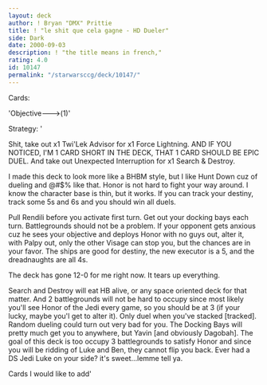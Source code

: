 ```yaml
---
layout: deck
author: ! Bryan "DMX" Prittie
title: ! "le shit que cela gagne - HD Dueler"
side: Dark
date: 2000-09-03
description: ! "the title means in french,"
rating: 4.0
id: 10147
permalink: "/starwarsccg/deck/10147/"
---
```

Cards: 

'Objective--->(1)'

Strategy: '

Shit, take out x1 Twi'Lek Advisor for x1 Force Lightning.  AND IF YOU NOTICED, I'M 1 CARD SHORT IN THE DECK, THAT 1 CARD SHOULD BE EPIC DUEL.  And take out Unexpected Interruption for x1 Search & Destroy.

I made this deck to look more like a BHBM style, but I like Hunt Down cuz of dueling and @#$% like that.  Honor is not hard to fight your way around.  I know the character base is thin, but it works.  If you can track your destiny, track some 5s and 6s and you should win all duels.

Pull Rendili before you activate first turn.  Get out your docking bays each turn.  Battlegrounds should not be a problem.  If your opponent gets anxious cuz he sees your objective and deploys Honor with no guys out, alter it, with Palpy out, only the other Visage can stop you, but the chances are in your favor.  The ships are good for destiny, the new executor is a 5, and the dreadnaughts are all 4s.

The deck has gone 12-0 for me right now.  It tears up everything.

Search and Destroy will eat HB alive, or any space oriented deck for that matter.  And 2 battlegrounds will not be hard to occupy since most likely you'll see Honor of the Jedi every game, so you should be at 3 (if your lucky, maybe you'l get to alter it).  Only duel when you've stacked [tracked].  Random dueling could turn out very bad for you.	The Docking Bays will pretty much get you to anywhere, but Yavin [and obviously Dagobah].  The goal of this deck is too occupy 3 battlegrounds to satisfy Honor and since you will be ridding of Luke and Ben, they cannot flip you back.  Ever had a DS Jedi Luke on your side? it's sweet...lemme tell ya.

Cards I would like to add'
